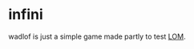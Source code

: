 # infini
wadlof is just a simple game made partly to test <a href="https://github.com/flaurora-sonora/LOM">LOM</a>.
